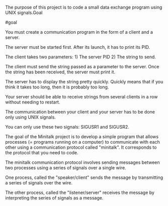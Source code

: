 The purpose of this project is to code a small data exchange program using UNIX signals.Goal

#goal

You must create a communication program in the form of a client and a server.

The server must be started first. After its launch, it has to print its PID.

The client takes two parameters: 1) The server PID 2) The string to send.

The client must send the string passed as a parameter to the server. Once the string has been received, the server must print it.

The server has to display the string pretty quickly. Quickly means that if you think it takes too long, then it is probably too long.

Your server should be able to receive strings from several clients in a row without needing to restart.

The communication between your client and your server has to be done only using UNIX signals.

You can only use these two signals: SIGUSR1 and SIGUSR2.

The goal of the Minitalk project is to develop a simple program that allows processes (= programs running on a computer) to communicate with each other using a communication protocol called "minitalk". It corresponds to the protocol that you need to code.

The minitalk communication protocol involves sending messages between two processes using a series of signals over a single wire. 

One process, called the "speaker/client" sends the message by transmitting a series of signals over the wire. 

The other process, called the "listener/server" receives the message by interpreting the series of signals as a message.
